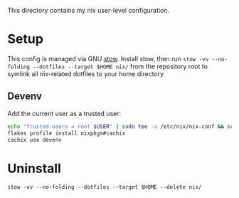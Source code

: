 This directory contains my nix user-level configuration.

# Setup

This config is managed via GNU [stow]. Install stow, then run `stow -vv --no-folding --dotfiles --target $HOME nix/` from the repository root to symlink all nix-related dotfiles to your home directory.

## Devenv

Add the current user as a trusted user:

```bash
echo "trusted-users = root $USER" | sudo tee -a /etc/nix/nix.conf && sudo pkill nix-daemon
flakes profile install nixpkgs#cachix
cachix use devenv
```

# Uninstall

`stow -vv --no-folding --dotfiles --target $HOME --delete nix/`

[stow]: https://www.gnu.org/software/stow/
